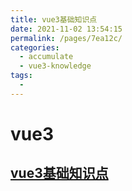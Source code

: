 ```yaml
---
title: vue3基础知识点
date: 2021-11-02 13:54:15
permalink: /pages/7ea12c/
categories:
  - accumulate
  - vue3-knowledge
tags:
  - 
---
```

# vue3
## [vue3基础知识点](/accumulate/vue3-knowledge/vue3-knowledge.md)